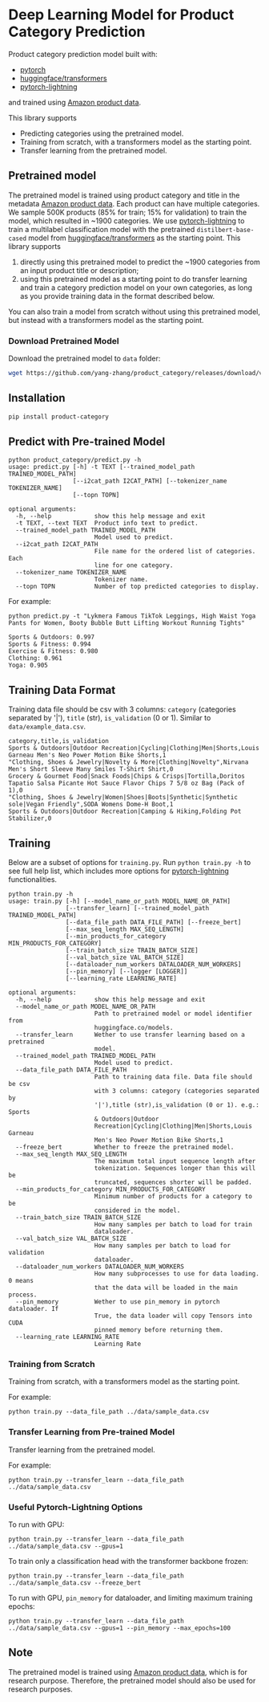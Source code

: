 # Deep Learning Model for Product Category Prediction
Product category prediction model built with:
- [pytorch](https://github.com/pytorch/pytorch)
- [huggingface/transformers](https://github.com/huggingface/transformers)
- [pytorch-lightning](https://github.com/PyTorchLightning/pytorch-lightning) 

and trained using [Amazon product data](http://jmcauley.ucsd.edu/data/amazon/). 

This library supports
- Predicting categories using the pretrained model.
- Training from scratch, with a transformers model as the starting point.
- Transfer learning from the pretrained model.

## Pretrained model
The pretrained model is trained using product category and title in the metadata [Amazon product data](http://jmcauley.ucsd.edu/data/amazon/). Each product can have multiple categories.
We sample 500K products (85% for train; 15% for validation) to train the model, which resulted in ~1900 categories.
We use [pytorch-lightning](https://github.com/PyTorchLightning/pytorch-lightning) to train a multilabel classification model with the pretrained `distilbert-base-cased` model from [huggingface/transformers](https://github.com/huggingface/transformers) as the starting point.
This library supports 
1. directly using this pretrained model to predict the ~1900 categories from an input product title or description; 
2. using this pretrained model as a starting point to do transfer learning and train a category prediction model on your own categories, as long as you provide training data in the format described below.

You can also train a model from scratch without using this pretrained model, but instead with a transformers model as the starting point.

### Download Pretrained Model
Download the pretrained model to `data` folder:
```Bash
wget https://github.com/yang-zhang/product_category/releases/download/v0.0.1/transformer_20210307D3.ckpt -P data
```

## Installation
```Bash
pip install product-category
```

## Predict with Pre-trained Model
```
python product_category/predict.py -h
usage: predict.py [-h] -t TEXT [--trained_model_path TRAINED_MODEL_PATH]
                  [--i2cat_path I2CAT_PATH] [--tokenizer_name TOKENIZER_NAME]
                  [--topn TOPN]

optional arguments:
  -h, --help            show this help message and exit
  -t TEXT, --text TEXT  Product info text to predict.
  --trained_model_path TRAINED_MODEL_PATH
                        Model used to predict.
  --i2cat_path I2CAT_PATH
                        File name for the ordered list of categories. Each
                        line for one category.
  --tokenizer_name TOKENIZER_NAME
                        Tokenizer name.
  --topn TOPN           Number of top predicted categories to display.
  ```

For example:
```
python predict.py -t "Lykmera Famous TikTok Leggings, High Waist Yoga Pants for Women, Booty Bubble Butt Lifting Workout Running Tights"

Sports & Outdoors: 0.997
Sports & Fitness: 0.994
Exercise & Fitness: 0.980
Clothing: 0.961
Yoga: 0.905
```

## Training Data Format
Training data file should be csv with 3 columns: `category` (categories separated by '|'), `title` (str), `is_validation` (0 or 1). Similar to `data/example_data.csv`. 
```
category,title,is_validation
Sports & Outdoors|Outdoor Recreation|Cycling|Clothing|Men|Shorts,Louis Garneau Men's Neo Power Motion Bike Shorts,1
"Clothing, Shoes & Jewelry|Novelty & More|Clothing|Novelty",Nirvana Men's Short Sleeve Many Smiles T-Shirt Shirt,0
Grocery & Gourmet Food|Snack Foods|Chips & Crisps|Tortilla,Doritos Tapatio Salsa Picante Hot Sauce Flavor Chips 7 5/8 oz Bag (Pack of 1),0
"Clothing, Shoes & Jewelry|Women|Shoes|Boots|Synthetic|Synthetic sole|Vegan Friendly",SODA Womens Dome-H Boot,1
Sports & Outdoors|Outdoor Recreation|Camping & Hiking,Folding Pot Stabilizer,0
```

## Training
Below are a subset of options for `training.py`. 
Run `python train.py -h` to see full help list, which includes more options for [pytorch-lightning](https://github.com/PyTorchLightning/pytorch-lightning) functionalities.
```
python train.py -h
usage: train.py [-h] [--model_name_or_path MODEL_NAME_OR_PATH]
                [--transfer_learn] [--trained_model_path TRAINED_MODEL_PATH]
                [--data_file_path DATA_FILE_PATH] [--freeze_bert]
                [--max_seq_length MAX_SEQ_LENGTH]
                [--min_products_for_category MIN_PRODUCTS_FOR_CATEGORY]
                [--train_batch_size TRAIN_BATCH_SIZE]
                [--val_batch_size VAL_BATCH_SIZE]
                [--dataloader_num_workers DATALOADER_NUM_WORKERS]
                [--pin_memory] [--logger [LOGGER]]
                [--learning_rate LEARNING_RATE] 

optional arguments:
  -h, --help            show this help message and exit
  --model_name_or_path MODEL_NAME_OR_PATH
                        Path to pretrained model or model identifier from
                        huggingface.co/models.
  --transfer_learn      Wether to use transfer learning based on a pretrained
                        model.
  --trained_model_path TRAINED_MODEL_PATH
                        Model used to predict.
  --data_file_path DATA_FILE_PATH
                        Path to training data file. Data file should be csv
                        with 3 columns: category (categories separated by
                        '|'),title (str),is_validation (0 or 1). e.g.: Sports
                        & Outdoors|Outdoor
                        Recreation|Cycling|Clothing|Men|Shorts,Louis Garneau
                        Men's Neo Power Motion Bike Shorts,1
  --freeze_bert         Whether to freeze the pretrained model.
  --max_seq_length MAX_SEQ_LENGTH
                        The maximum total input sequence length after
                        tokenization. Sequences longer than this will be
                        truncated, sequences shorter will be padded.
  --min_products_for_category MIN_PRODUCTS_FOR_CATEGORY
                        Minimum number of products for a category to be
                        considered in the model.
  --train_batch_size TRAIN_BATCH_SIZE
                        How many samples per batch to load for train
                        dataloader.
  --val_batch_size VAL_BATCH_SIZE
                        How many samples per batch to load for validation
                        dataloader.
  --dataloader_num_workers DATALOADER_NUM_WORKERS
                        How many subprocesses to use for data loading. 0 means
                        that the data will be loaded in the main process.
  --pin_memory          Wether to use pin_memory in pytorch dataloader. If
                        True, the data loader will copy Tensors into CUDA
                        pinned memory before returning them.
  --learning_rate LEARNING_RATE
                        Learning Rate
```
### Training from Scratch
Training from scratch, with a transformers model as the starting point.

For example:
```
python train.py --data_file_path ../data/sample_data.csv
```
### Transfer Learning from Pre-trained Model
Transfer learning from the pretrained model.

For example:
```
python train.py --transfer_learn --data_file_path ../data/sample_data.csv
```

### Useful Pytorch-Lightning Options
To run with GPU:
```
python train.py --transfer_learn --data_file_path ../data/sample_data.csv --gpus=1
```

To train only a classification head with the transformer backbone frozen:
```
python train.py --transfer_learn --data_file_path ../data/sample_data.csv --freeze_bert
```

To run with GPU, `pin_memory` for dataloader, and limiting maximum training epochs:
```
python train.py --transfer_learn --data_file_path ../data/sample_data.csv --gpus=1 --pin_memory --max_epochs=100
```


## Note 
The pretrained model is trained using [Amazon product data](http://jmcauley.ucsd.edu/data/amazon/), which is for research purpose. Therefore, the pretrained model should  also be used for research purposes.


